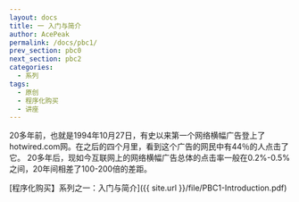 ```yaml
---
layout: docs
title: 一 入门与简介
author: AcePeak
permalink: /docs/pbc1/
prev_section: pbc0
next_section: pbc2
categories:
  - 系列
tags:
  - 原创
  - 程序化购买
  - 讲座
---
```


20多年前，也就是1994年10月27日，有史以来第一个网络横幅广告登上了hotwired.com网。在之后的四个月里，看到这个广告的网民中有44％的人点击了它。
20多年后，现如今互联网上的网络横幅广告总体的点击率一般在0.2%-0.5%之间，20年间相差了100-200倍的差距。


[程序化购买】系列之一：入门与简介]({{ site.url }}/file/PBC1-Introduction.pdf)
